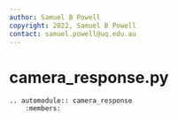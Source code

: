 ```yaml
---
author: Samuel B Powell
copyright: 2022, Samuel B Powell
contact: samuel.powell@uq.edu.au
---
```


# camera_response.py
```{eval-rst}
.. automodule:: camera_response
	:members:
```
